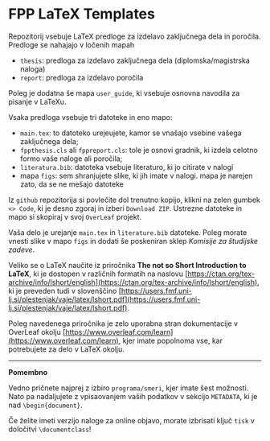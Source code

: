# FPP LaTeX Templates

Repozitorij vsebuje LaTeX predloge za izdelavo zaključnega dela in poročila. Predloge se nahajajo v ločenih mapah

 - ```thesis```: predloga za izdelavo zaključnega dela (diplomska/magistrska naloga)
 - ```report```: predloga za izdelavo poročila

 Poleg je dodatna še mapa ```user_guide```, ki vsebuje osnovna navodila za pisanje v LaTeXu.

 Vsaka predloga vsebuje tri datoteke in eno mapo:

 - ```main.tex```: to datoteko urejeujete, kamor se vnašajo vsebine vašega zaključnega dela;
 - ```fppthesis.cls``` ali ```fppreport.cls```: tole je osnovi gradnik, ki izdela celotno formo vaše naloge ali poročila;
 - ```literatura.bib```: datoteka vsebuje literaturo, ki jo citirate v nalogi
 - mapa ```figs```: sem shranjujete slike, ki jih imate v nalogi. mapa je narejen zato, da se ne mešajo datoteke

Iz ```github``` repozitorija si povlečite dol trenutno kopijo, klikni na zelen gumbek ```<> Code```, ki je desno zgoraj in izberi ```Download ZIP```. Ustrezne datoteke in mapo si skopiraj v svoj ```OverLeaf``` projekt.

Vaša delo je urejanje ```main.tex``` in ```literature.bib``` datoteke. Poleg morate vnesti slike v mapo ```figs``` in dodati še poskeniran sklep *Komisije za študijske zadeve*.

Veliko se o LaTeX naučite iz priročnika **The not so Short Introduction to LaTeX**, ki je dostopen v različnih formatih na naslovu [https://ctan.org/tex-archive/info/lshort/english](https://ctan.org/tex-archive/info/lshort/english),
ki je preveden tudi v slovenščino [https://users.fmf.uni-lj.si/plestenjak/vaje/latex/lshort.pdf](https://users.fmf.uni-lj.si/plestenjak/vaje/latex/lshort.pdf).

Poleg navedenega priročnika je zelo uporabna stran dokumentacije v OverLeaf okolju [https://www.overleaf.com/learn](https://www.overleaf.com/learn), kjer imate popolnoma vse, kar potrebujete za delo v LaTeX okolju.

<hr>

**Pomembno**

Vedno pričnete najprej z izbiro ```programa/smeri```, kjer imate šest možnosti. Nato pa nadaljujete z vpisaovanjem vaših podatkov v sekcijo ```METADATA```, ki je nad ```\begin{document}```.

Če želite imeti verzijo naloge za online objavo, morate izbrisati ključ ```tisk``` v določitvi ```\documentclass```!
